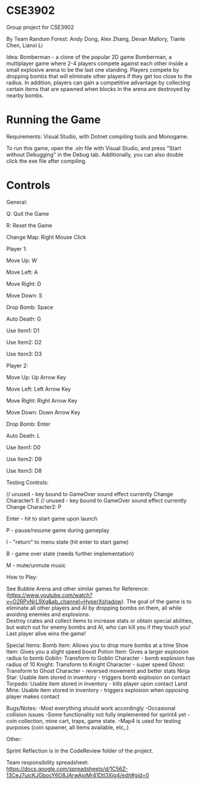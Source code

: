 # CSE3902
Group project for CSE3902

By Team Random Forest: Andy Dong, Alex Zhang, Devan Mallory, Tianle Chen, Lianxi Li


Idea: Bomberman - a clone of the popular 2D game Bomberman, a multiplayer game where 2-4 players compete against each other inside a small explosive arena to be the last one standing. Players compete by dropping bombs that will eliminate other players if they get too close to the radius. In addition, players can gain a competitive advantage by collecting certain items that are spawned when blocks in the arena are destroyed by nearby bombs.


# Running the Game
Requirements: Visual Studio, with Dotnet compiling tools and Monogame. 


To run this game, open the .sln file with Visual Studio, and press "Start without Debugging" in the Debug tab. Additionally, you can also double click the exe file after compiling.  

# Controls

General:

  Q: Quit the Game
  
  R: Reset the Game

  Change Map: Right Mouse Click

Player 1: 

  Move Up: W
  
  Move Left: A
  
  Move Right: D
  
  Move Down: S

  Drop Bomb: Space

  Auto Death: G

  Use Item1: D1
  
  Use Item2: D2
  
  Use Item3: D3

Player 2:

  Move Up: Up Arrow Key
  
  Move Left: Left Arrow Key
  
  Move Right: Right Arrow Key
  
  Move Down: Down Arrow Key

  Drop Bomb: Enter

  Auto Death: L

  Use Item1: D0
  
  Use Item2: D9
  
  Use Item3: D8
  
Testing Controls:
  
  // unused - key bound to GameOver sound effect currently
  Change Character1: E
  // unused - key bound to GameOver sound effect currently
  Change Character2: P
  
  Enter - hit to start game upon launch
  
  P - pause/resume game during gameplay
  
  I - "return" to menu state (hit enter to start game)
  
  B - game over state (needs further implementation)
  
  M - mute/unmute music

How to Play:

  See Bubble Arena and other similar games for Reference: (https://www.youtube.com/watch?v=O2RPyNrL9Xg&ab_channel=HyperXshadow). The goal of the game is to eliminate all other players and AI by dropping bombs on them, all while avoiding enemies and explosions.  
  Destroy crates and collect items to increase stats or obtain special abilities, but watch out for enemy bombs and AI, who can kill you if they touch you! Last player alive wins the game!
  
	
Special Items: 
	Bomb Item: Allows you to drop more bombs at a time
	Shoe Item: Gives you a slight speed boost
	Potion Item: Gives a larger explosion radius to bomb 
	Goblin: Transform to Goblin Character - bomb explosion has radius of 10
	Knight: Transform to Knight Character - super speed
	Ghost: Transform to Ghost Character - reversed movement and better stats
	Ninja Star: Usable item stored in inventory - triggers bomb explosion on contact
	Torpedo: Usable item stored in inventory - kills player upon contact
	Land Mine: Usable item stored in inventory - triggers explosion when opposing player makes contact


Bugs/Notes:
	-Most everything should work accordingly
	-Occasional collision issues
	-Some functionality not fully implemented for sprint4 yet - coin collection, mine cart, traps, game state.
	-Map4 is used for testing purposes (coin spawner, all items available, etc,.)
	

Other:
    
  Sprint Reflection is in the CodeReview folder of the project.
  
  Team responsibility spreadsheet: https://docs.google.com/spreadsheets/d/1C56Z-13CeJ7uicKJGbocY6O8JArwAjoMr41DtI3Xig4/edit#gid=0
  
  
  
  
